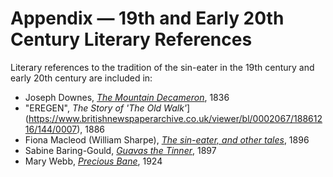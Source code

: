# Appendix — 19th and Early 20th Century Literary References

Literary references to the tradition of the sin-eater in the 19th century and early 20th century are included in:

- Joseph Downes, [*The Mountain Decameron*](https://archive.org/details/mountaindecamero01down/page/18/mode/2up), 1836
- "EREGEN", *The Story of 'The Old Walk'*](https://www.britishnewspaperarchive.co.uk/viewer/bl/0002067/18861216/144/0007), 1886
- Fiona Macleod (William Sharpe), [*The sin-eater, and other tales*](https://archive.org/details/sineaterothertal00sharuoft/page/16/mode/2up), 1896
- Sabine Baring-Gould, [*Guavas the Tinner*](https://archive.org/details/guavastinner00barigoog/page/n18/mode/2up?q=eldad), 1897
- Mary Webb, [*Precious Bane*](https://archive.org/details/in.ernet.dli.2015.350751), 1924
